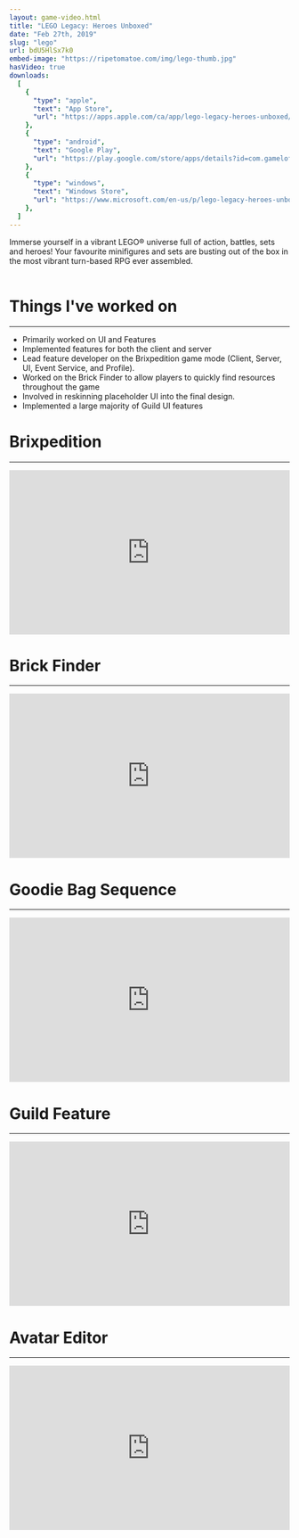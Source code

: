 ```yaml
---
layout: game-video.html
title: "LEGO Legacy: Heroes Unboxed"
date: "Feb 27th, 2019"
slug: "lego"
url: bdU5HlSx7k0
embed-image: "https://ripetomatoe.com/img/lego-thumb.jpg"
hasVideo: true
downloads:
  [
    {
      "type": "apple",
      "text": "App Store",
      "url": "https://apps.apple.com/ca/app/lego-legacy-heroes-unboxed/id1393157487",
    },
    {
      "type": "android",
      "text": "Google Play",
      "url": "https://play.google.com/store/apps/details?id=com.gameloft.anmp.lego.heroes",
    },
    {
      "type": "windows",
      "text": "Windows Store",
      "url": "https://www.microsoft.com/en-us/p/lego-legacy-heroes-unboxed/9n8k8g736394",
    },
  ]
---
```


<div class="padded-wrapper">
    <!--  DsvEJKTwelc -->
    Immerse yourself in a vibrant LEGO® universe full of action, battles, sets and heroes! Your favourite minifigures and sets are busting out of the box in the most vibrant turn-based RPG ever assembled.
    <br />
    <br />
    <div class="section-title">
        <h1>Things I've worked on</h1>
        <div class="clearfix"></div>
        <hr />
    </div>
    <ul class="bullet-list">
        <li>
            <div>Primarily worked on UI and Features</div>
        </li>
        <li>
            <div>Implemented features for both the client and server</div>
        </li>
        <li>
            <div>Lead feature developer on the Brixpedition game mode (Client, Server, UI, Event Service, and Profile).</div>
        </li>
        <li>
            <div>Worked on the Brick Finder to allow players to quickly find resources throughout the game</div>
        </li>
        <li>
            <div>Involved in reskinning placeholder UI into the final design.</div>
        </li>
        <li>
            <div>Implemented a large majority of Guild UI features</div>
        </li>
    </ul>
</div>
<div class="padded-wrapper">
    <div id="MerlinsGatheringSpell" class="section">
        <div class="section-title">
            <h1>Brixpedition</h1>
            <div class="clearfix"></div>
            <hr />
        </div>
    </div>
</div>
<div class="videoWrapper iPhoneX">
    <iframe src="https://player.vimeo.com/video/673098440" width="100%" height="295" frameborder="0" webkitallowfullscreen mozallowfullscreen allowfullscreen></iframe>
</div>
<div class="padded-wrapper">
    <div id="MerlinsGatheringSpell" class="section">
        <div class="section-title">
            <h1>Brick Finder</h1>
            <div class="clearfix"></div>
            <hr />
        </div>
    </div>
</div>
<div class="videoWrapper iPhoneX">
    <iframe src="https://player.vimeo.com/video/673096533" width="100%" height="295" frameborder="0" webkitallowfullscreen mozallowfullscreen allowfullscreen></iframe>
</div>
<div class="padded-wrapper">
    <div id="MerlinsGatheringSpell" class="section">
        <div class="section-title">
            <h1>Goodie Bag Sequence</h1>
            <div class="clearfix"></div>
            <hr />
        </div>
    </div>
</div>
<div class="videoWrapper iPhoneX">
    <iframe src="https://player.vimeo.com/video/673104252" width="100%" height="295" frameborder="0" webkitallowfullscreen mozallowfullscreen allowfullscreen></iframe>
</div>
<div class="padded-wrapper">
    <div id="MerlinsGatheringSpell" class="section">
        <div class="section-title">
            <h1>Guild Feature</h1>
            <div class="clearfix"></div>
            <hr />
        </div>
    </div>
</div>
<div class="videoWrapper iPhoneX">
    <iframe src="https://player.vimeo.com/video/673107658" width="100%" height="295" frameborder="0" webkitallowfullscreen mozallowfullscreen allowfullscreen></iframe>
</div>
<div class="padded-wrapper">
    <div id="MerlinsGatheringSpell" class="section">
        <div class="section-title">
            <h1>Avatar Editor</h1>
            <div class="clearfix"></div>
            <hr />
        </div>
    </div>
</div>
<div class="videoWrapper iPhoneX">
    <iframe src="https://player.vimeo.com/video/673104247" width="100%" height="295" frameborder="0" webkitallowfullscreen mozallowfullscreen allowfullscreen></iframe>
</div>

